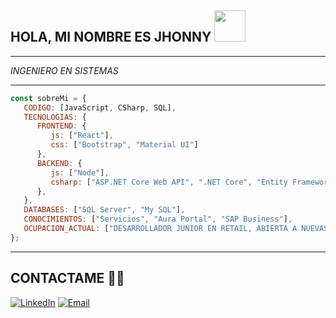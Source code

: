 <h2> HOLA, MI NOMBRE ES JHONNY <img src="https://media.giphy.com/media/fYSnHlufseco8Fh93Z/giphy.gif" width="50"></h2>

___

<p>
   <em>
      INGENIERO EN SISTEMAS
   </em>
</p>

___

```javascript
const sobreMi = {
   CODIGO: [JavaScript, CSharp, SQL],
   TECNOLOGIAS: {   
      FRONTEND: {
         js: ["React"],
         css: ["Bootstrap", "Material UI"]
      },
      BACKEND: {
         js: ["Node"],
         csharp: ["ASP.NET Core Web API", ".NET Core", "Entity Framework", "LINQ"]
      },
   },
   DATABASES: ["SQL Server", "My SQL"],
   CONOCIMIENTOS: ["Servicios", "Aura Portal", "SAP Business"],
   OCUPACION_ACTUAL: ["DESARROLLADOR JUNIOR EN RETAIL, ABIERTA A NUEVAS OPORTUNIDADES"],
};
```

___

## CONTACTAME  🤝🏻
<a href="https://www.linkedin.com/in/jrc-rojas/"><img alt="LinkedIn" src="https://img.shields.io/badge/LinkedIn-Jhonny%20Rojas-blue"></a>
<a href="mailto:rojascjhonny@gmail.com"><img alt="Email" src="https://img.shields.io/badge/Email-rojascjhonny%40gmail.com-red"></a>

